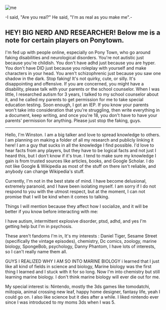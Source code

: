 
![me](https://i.pinimg.com/736x/a6/60/1e/a6601e986386d6044497e4a96e141f1c.jpg)

-I said, "Are you real?" He said, "I'm as real as you make me".-

HEY! BIG NERD AND RESEARCHER! Below me is a note for certain players on Ponytown.
--------
I'm fed up with people online, especially on Pony Town, who go around faking disabilities and neurological disorders. You're not autistic just because you're childish. You don't have adhd just because you are hyper. You don't have DID just because you roleplay with yourself and make characters in your head. You aren't schizophrenic just because you saw one shadow in the dark. Stop faking! It's not quirky, cute, or silly. It's disappointing and offensive. If you are concerned, you might have a disability, please talk with your parents or the school counselor. When I was little, I researched autism for 3 years, I talked to my school counselor about it, and he called my parents to get permission for me to take special education testing. Soon enough, I got an IEP. If you know your parents won't take into consideration that you're struggling, then write everything in a document, keep writing, and once you're 18, you don't have to have your parents' permission for anything. Please just stop the faking, guys.

----------------
Hello, I'm Winston. I am a big talker and love to spread knowledge to others. I am planning on making a folder of all my research and publicly linking it here! I am a guy that sucks in all the knowledge I find possible. I'd love to hear facts from any players, but they have to be logical facts and not just I heard this, but I don't know if it's true. I tend to make sure my knowledge I gain is from trusted sources like articles, books, and Google Scholar. I do not like Google & Wikipedia as most of the stuff on there isn't reliable, and anybody can change Wikipedia's stuff. 

Currently, I'm not in the best state of mind. I have become delusional, extremely paranoid, and I have been isolating myself. I am sorry if I do not respond to you with the utmost respect, but at the moment, I can not promise that I will be kind when it comes to talking. 

Things I will mention because they affect how I socialize, and it will be better if you know before interacting with me:

I have autism, intermittent explosive disorder, ptsd, adhd, and yes I'm getting help but I'm in psychosis.


These aren't fandoms I'm in, It's my interests : Daniel Tiger, Sesame Street (specifically the vintage episodes), chemistry, Dc comics, zoology, marine biology, SpongeBob, psychology, Danny Phantom, I have lots of interests, so I can't really name them all.

GUYS I REALIZED WHY I AM SO INTO MARINE BIOLOGY i learned that I just like all kind of fields in science and biology, Marine biology was the first thing I learned and I stuck with it for so long. Now I'm into chemistry but still learning marine biology. I don't think marine biology will ever die out for me.

My special interest is: Nintendo, mostly the 3ds games like tomodatchi, miitopia, animal crossing new leaf, happy home designer, fantasy life, yeah I could go on. I also like science but it dies after a while. I liked nintendo ever since I was introduced to my moms 3ds when I was 5.


